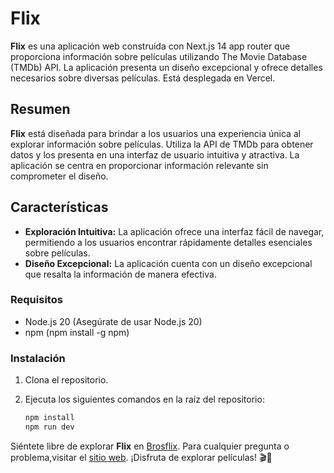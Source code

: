 # Flix

**Flix** es una aplicación web construida con Next.js 14 app router que proporciona información sobre películas utilizando The Movie Database (TMDb) API. La aplicación presenta un diseño excepcional y ofrece detalles necesarios sobre diversas películas. Está desplegada en Vercel.

## Resumen

**Flix** está diseñada para brindar a los usuarios una experiencia única al explorar información sobre películas. Utiliza la API de TMDb para obtener datos y los presenta en una interfaz de usuario intuitiva y atractiva. La aplicación se centra en proporcionar información relevante sin comprometer el diseño.

## Características

- **Exploración Intuitiva:** La aplicación ofrece una interfaz fácil de navegar, permitiendo a los usuarios encontrar rápidamente detalles esenciales sobre películas.
- **Diseño Excepcional:** La aplicación cuenta con un diseño excepcional que resalta la información de manera efectiva.

### Requisitos

- Node.js 20 (Asegúrate de usar Node.js 20)
- npm (npm install -g npm)

### Instalación

1. Clona el repositorio.
2. Ejecuta los siguientes comandos en la raíz del repositorio:

   ```bash
   npm install
   npm run dev
   
Siéntete libre de explorar **Flix** en [Brosflix](https://brosflix.vercel.app/). Para cualquier pregunta o problema,visitar el [sitio web](https://brosflix.vercel.app/). ¡Disfruta de explorar películas! 🎬🍿
